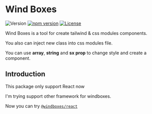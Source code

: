 # Wind Boxes
![Version](https://img.shields.io/github/languages/top/windboxes/core?style=for-the-badge)
[![npm version](https://img.shields.io/npm/v/@windboxes/core?label=version&style=for-the-badge)](https://www.npmjs.com/package/@windboxes/core?style=for-the-badge)
[![License](https://img.shields.io/npm/l/@windboxes/core?style=for-the-badge)](https://github.com/windboxes/core/blob/master/LICENSE)



Wind Boxes is a tool for create tailwind & css modules components.

You also can inject new class into css modules file.

You can use **array**, **string** and **sx prop** to change style and create a component.

## Introduction
This package only support React now

I'm trying support other framework for windboxes.

Now you can try [`@windboxes/react`](https://github.com/windboxes/core/tree/main/packages/react) 